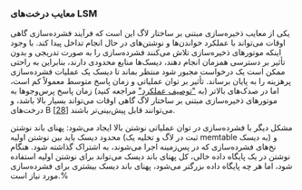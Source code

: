 ### معایب درخت‌های LSM

یکی از معایب ذخیره‌سازی مبتنی بر ساختار لاگ این است که فرآیند فشرده‌سازی گاهی اوقات می‌تواند با عملکرد خواندن‌ها و نوشتن‌های در حال انجام تداخل پیدا کند. با وجود اینکه موتورهای ذخیره‌سازی تلاش می‌کنند فشرده‌سازی را به صورت تدریجی و بدون تأثیر بر دسترسی همزمان انجام دهند، دیسک‌ها منابع محدودی دارند، بنابراین به راحتی ممکن است یک درخواست مجبور شود منتظر بماند تا دیسک یک عملیات فشرده‌سازی پرهزینه را به پایان برساند. تأثیر بر توان عملیاتی و زمان پاسخ متوسط معمولاً کم است، اما در صدک‌های بالاتر (به ["توصیف عملکرد"](ch01.html#sec_introduction_percentiles) مراجعه کنید) زمان پاسخ پرس‌وجوها به موتورهای ذخیره‌سازی مبتنی بر ساختار لاگ گاهی اوقات می‌تواند بسیار بالا باشد، و درخت‌های B می‌توانند قابل پیش‌بینی‌تر باشند [[28](ch03.html#Mutsuzaki2011wx)].

مشکل دیگر با فشرده‌سازی در توان عملیاتی نوشتن بالا ایجاد می‌شود: پهنای باند نوشتن محدود دیسک باید بین نوشتن اولیه (ثبت در لاگ و تخلیه یک memtable به دیسک) و نخ‌های فشرده‌سازی که در پس‌زمینه اجرا می‌شوند، به اشتراک گذاشته شود. هنگام نوشتن در یک پایگاه داده خالی، کل پهنای باند دیسک می‌تواند برای نوشتن اولیه استفاده شود، اما هر چه پایگاه داده بزرگتر می‌شود، پهنای باند دیسک بیشتری برای فشرده‌سازی مورد نیاز است.% 